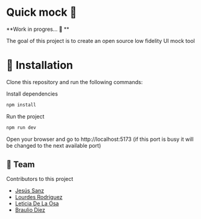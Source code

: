 # Quick mock 🎨

**Work in progres... 🚧 **

The goal of this project is to create an open source low fidelity UI mock tool 

# 🚀 Installation

Clone this repository and run the following commands:

Install dependencies

```bash
npm install
```

Run the project

```bash
npm run dev
```

Open your browser and go to http://localhost:5173 (if this port is busy it will be changed to the next available port)

## 👥 Team

Contributors to this project

- [Jesús Sanz](https://github.com/jsanzdev)
- [Lourdes Rodriguez](https://github.com/LourdesRsdp)
- [Leticia De La Osa](https://github.com/deletidev)
- [Braulio Díez](https://github.com/brauliodiez)
